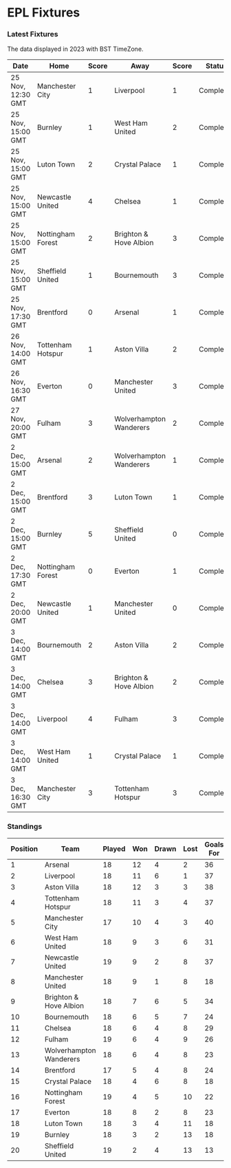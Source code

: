 # EPL Fixtures

### Latest Fixtures

The data displayed in 2023 with BST TimeZone.

<!-- START_TABLE -->
| Date | Home | Score | Away | Score | Status |
|-------------|--------|--------------|--------|--------------|--------|
| 25 Nov, 12:30 GMT | Manchester City | 1 | Liverpool | 1 | Completed |
| 25 Nov, 15:00 GMT | Burnley | 1 | West Ham United | 2 | Completed |
| 25 Nov, 15:00 GMT | Luton Town | 2 | Crystal Palace | 1 | Completed |
| 25 Nov, 15:00 GMT | Newcastle United | 4 | Chelsea | 1 | Completed |
| 25 Nov, 15:00 GMT | Nottingham Forest | 2 | Brighton & Hove Albion | 3 | Completed |
| 25 Nov, 15:00 GMT | Sheffield United | 1 | Bournemouth | 3 | Completed |
| 25 Nov, 17:30 GMT | Brentford | 0 | Arsenal | 1 | Completed |
| 26 Nov, 14:00 GMT | Tottenham Hotspur | 1 | Aston Villa | 2 | Completed |
| 26 Nov, 16:30 GMT | Everton | 0 | Manchester United | 3 | Completed |
| 27 Nov, 20:00 GMT | Fulham | 3 | Wolverhampton Wanderers | 2 | Completed |
| 2 Dec, 15:00 GMT | Arsenal | 2 | Wolverhampton Wanderers | 1 | Completed |
| 2 Dec, 15:00 GMT | Brentford | 3 | Luton Town | 1 | Completed |
| 2 Dec, 15:00 GMT | Burnley | 5 | Sheffield United | 0 | Completed |
| 2 Dec, 17:30 GMT | Nottingham Forest | 0 | Everton | 1 | Completed |
| 2 Dec, 20:00 GMT | Newcastle United | 1 | Manchester United | 0 | Completed |
| 3 Dec, 14:00 GMT | Bournemouth | 2 | Aston Villa | 2 | Completed |
| 3 Dec, 14:00 GMT | Chelsea | 3 | Brighton & Hove Albion | 2 | Completed |
| 3 Dec, 14:00 GMT | Liverpool | 4 | Fulham | 3 | Completed |
| 3 Dec, 14:00 GMT | West Ham United | 1 | Crystal Palace | 1 | Completed |
| 3 Dec, 16:30 GMT | Manchester City | 3 | Tottenham Hotspur | 3 | Completed |
<!-- END_TABLE -->

### Standings

<!-- START_STANDINGS -->
| Position | Team | Played | Won | Drawn | Lost | Goals For | Goals Against | Goal Difference | Points |
|----------|------|--------|-----|-------|------|-----------|---------------|-----------------|--------|
| 1 | Arsenal | 18 | 12 | 4 | 2 | 36 | 16 | 20 | 40 |
| 2 | Liverpool | 18 | 11 | 6 | 1 | 37 | 16 | 21 | 39 |
| 3 | Aston Villa | 18 | 12 | 3 | 3 | 38 | 22 | 16 | 39 |
| 4 | Tottenham Hotspur | 18 | 11 | 3 | 4 | 37 | 24 | 13 | 36 |
| 5 | Manchester City | 17 | 10 | 4 | 3 | 40 | 20 | 20 | 34 |
| 6 | West Ham United | 18 | 9 | 3 | 6 | 31 | 30 | 1 | 30 |
| 7 | Newcastle United | 19 | 9 | 2 | 8 | 37 | 25 | 12 | 29 |
| 8 | Manchester United | 18 | 9 | 1 | 8 | 18 | 23 | -5 | 28 |
| 9 | Brighton & Hove Albion | 18 | 7 | 6 | 5 | 34 | 31 | 3 | 27 |
| 10 | Bournemouth | 18 | 6 | 5 | 7 | 24 | 32 | -8 | 23 |
| 11 | Chelsea | 18 | 6 | 4 | 8 | 29 | 28 | 1 | 22 |
| 12 | Fulham | 19 | 6 | 4 | 9 | 26 | 31 | -5 | 22 |
| 13 | Wolverhampton Wanderers | 18 | 6 | 4 | 8 | 23 | 30 | -7 | 22 |
| 14 | Brentford | 17 | 5 | 4 | 8 | 24 | 24 | 0 | 19 |
| 15 | Crystal Palace | 18 | 4 | 6 | 8 | 18 | 26 | -8 | 18 |
| 16 | Nottingham Forest | 19 | 4 | 5 | 10 | 22 | 34 | -12 | 17 |
| 17 | Everton | 18 | 8 | 2 | 8 | 23 | 22 | 1 | 16 |
| 18 | Luton Town | 18 | 3 | 4 | 11 | 18 | 32 | -14 | 13 |
| 19 | Burnley | 18 | 3 | 2 | 13 | 18 | 36 | -18 | 11 |
| 20 | Sheffield United | 19 | 2 | 4 | 13 | 13 | 44 | -31 | 10 |
<!-- END_STANDINGS -->
